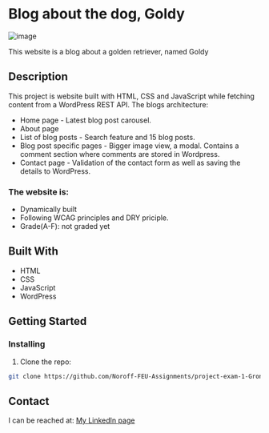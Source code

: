 # Blog about the dog, Goldy
![image](https://user-images.githubusercontent.com/91615712/205661183-4e1958d2-0fbb-4774-9ec0-67934f1e27e6.png)

This website is a blog about a golden retriever, named Goldy 

## Description
This project is website built with HTML, CSS and JavaScript while fetching content from a WordPress REST API. The blogs architecture:

-	Home page - Latest blog post carousel.
-	About page
-	List of blog posts - Search feature and 15 blog posts.
-	Blog post specific pages - Bigger image view, a modal. Contains a comment section where comments are stored in Wordpress.
-	Contact page - Validation of the contact form as well as saving the details to WordPress.


### The website is:
- Dynamically built
- Following WCAG principles and DRY priciple.
- Grade(A-F): not graded yet

## Built With
- HTML
- CSS
- JavaScript
- WordPress

## Getting Started

### Installing

1. Clone the repo:

```bash
git clone https://github.com/Noroff-FEU-Assignments/project-exam-1-Gronnfrosk.git
```

## Contact
I can be reached at:
[My LinkedIn page](https://www.linkedin.com/in/hanna-fjeldsaa-0b4797127/) 


